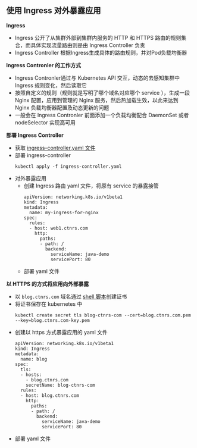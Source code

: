 ## 使用 Ingress 对外暴露应用

__Ingress__
- Ingress 公开了从集群外部到集群内服务的 HTTP 和 HTTPS 路由的规则集合，而具体实现流量路由则是由 Ingress Controller 负责
- Ingress Controller 根据Ingress生成具体的路由规则，并对Pod负载均衡器

__Ingress Contronler 的工作方式__
- Ingress Contronler通过与 Kubernetes API 交互，动态的去感知集群中 Ingress 规则变化，然后读取它
- 按照自定义的规则（规则就是写明了哪个域名对应哪个 service ），生成一段 Nginx 配置，应用到管理的 Nginx 服务，然后热加载生效，以此来达到 Nginx 负载均衡器配置及动态更新的问题
- 一般会在 Ingress Contronler 前面添加一个负载均衡配合 DaemonSet 或者 nodeSelector 实现高可用

__部署 Ingress Controller__
- 获取 [ingress-controller.yaml 文件](https://github.com/lcePolarBear/Kubernetes_Basic_Config_Note/blob/master/%E6%89%80%E9%9C%80%E8%A6%81%E7%9A%84%E6%96%87%E4%BB%B6/ingress-controller.yaml)
- 部署 ingress-controller
    ```
    kubectl apply -f ingress-controller.yaml
    ```
- 对外暴露应用
    - 创建 Ingress 路由 yaml 文件，将原有 service 的暴露接管
        ```
        apiVersion: networking.k8s.io/v1beta1
        kind: Ingress
        metadata:
          name: my-ingress-for-nginx
        spec:
          rules:
          - host: web1.ctnrs.com
            http:
              paths:
              - path: /
                backend:
                  serviceName: java-demo
                  servicePort: 80
        ```
    - 部署 yaml 文件

__以 HTTPS 的方式将应用向外部暴露__
- 以 `blog.ctnrs.com` 域名通过 [shell 脚本](https://github.com/lcePolarBear/Kubernetes_Basic_Config_Note/blob/master/%E6%89%80%E9%9C%80%E8%A6%81%E7%9A%84%E6%96%87%E4%BB%B6/blog.ctnrs.com-certs.sh)创建证书
- 将证书保存在 kubernetes 中
    ```
    kubectl create secret tls blog-ctnrs-com --cert=blog.ctnrs.com.pem --key=blog.ctnrs.com-key.pem
    ```
- 创建以 https 方式暴露应用的 yaml 文件
    ```
    apiVersion: networking.k8s.io/v1beta1
    kind: Ingress
    metadata:
      name: blog
    spec:
      tls: 
      - hosts:
        - blog.ctnrs.com
        secretName: blog-ctnrs-com
      rules:
      - host: blog.ctnrs.com
        http:
          paths:
          - path: /
            backend:
              serviceName: java-demo
              servicePort: 80
    ```
- 部署 yaml 文件